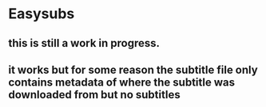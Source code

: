 # Easysubs
## this is still a work in progress. 

## it works but for some reason the subtitle file only contains metadata of where the subtitle was downloaded from but no subtitles
